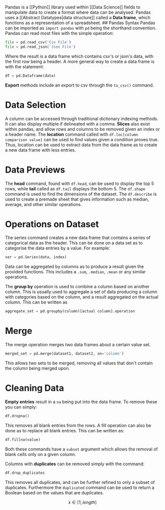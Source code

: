 Pandas is a [[Python]] library used within [[Data Science]] fields to manipulate data to create a format where data can be analysed. Pandas uses a [[Abstract Datatypes|data structure]] called a **Data frame**, which functions as a representation of a spreadsheet. ## Pandas Syntax
Pandas can be imported as `import pandas` with `pd` being the shorthand convention. Pandas can read most files with the simple operation:
```python
file = pd.read_csv('Csv File')
file = pd.read_json('Json File')
```
Where the result is a data frame which contains csv's or json's data, with the first row being a header. A more general way to create a data frame is with the statement:
```python
df = pd.Dataframe(data)
```
**Export** methods include an export to csv through the `to_csv()` command.

# Data Selection
A column can be accessed through traditional dictionary indexing methods. It can also display multiple if delineated with a comma. **Slices** also exist within pandas, and allow rows and columns to be removed given an index or a header name. The **location** command called with `df.loc[column comparison value]` can be used to find values given a condition proves true. Thus, location can be used to extract data from the data frame as to create a new data frame with less entries.

# Data Previews
The **head** command, found with `df.head`, can be used to display the top 5 rows, while **tail** called as `df.tail` displays the bottom 5. The `df.shape` command is used to find the dimensions of the dataset. The `df.describe` is used to create a premade sheet that gives information such as median, average, and other similar operations.

# Operations on Dataset
The series command creates a new data frame that contains a series of categorical data as the header. This can be done on a data set as to categorise the data entries by a value. For example:
```python
ser = pd.Series(data, index)
```
Data can be aggregated by columns as to produce a result given the provided functions. This includes a `.sum`, `.median`, `.mean` or any similar operations.

The **group by** operation is used to combine a column based on another column. This is usually used to aggregate a set of data producing a column with categories based on the column, and a result aggregated on the actual column. This can be written as
```python
aggregate_set = pd.groupby(column)[actual column].operation
```

# Merge
The merge operation merges two data frames about a certain value set.
```python
merged_set = pd.merge(dataset1, dataset2, on='column')
```
This allows two sets to be merged, removing all values that don't contain the column being merged upon.

# Cleaning Data
**Empty entries** result in a `na` being put into the data frame. To remove these you can simply:
```python
df.dropna()
```
This removes all blank entries from the rows. A fill operation can also be done as to replace all blank entries. This can be written as:
```python
df.fillna(value)
```
Both these commands have a `subset` argument which allows the removal of blank cells only on a given column.

Columns with **duplicates** can be removed simply with the command:
```python
df.drop_duplicates
```
This removes all duplicates, and can be further refined to only a subset of duplicates. Furthermore the `duplicated` command can be used to return a Boolean based on the values that are duplicates.

$$x\in[1,length)$$
